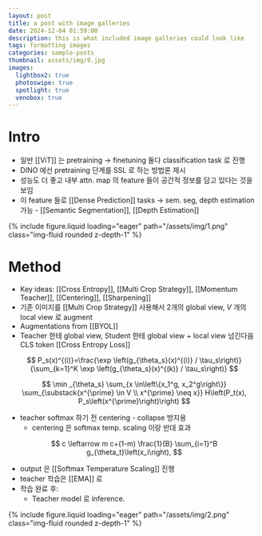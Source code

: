 ```yaml
---
layout: post
title: a post with image galleries
date: 2024-12-04 01:59:00
description: this is what included image galleries could look like
tags: formatting images
categories: sample-posts
thumbnail: assets/img/9.jpg
images:
  lightbox2: true
  photoswipe: true
  spotlight: true
  venobox: true
---
```


# Intro
- 일반 [[ViT]] 는 pretraining → finetuning 둘다 classification task 로 진행
- DINO 에선 pretraining 단계를 SSL 로 하는 방법론 제시
- 성능도 더 좋고 내부 attn. map 의 feature 들이 공간적 정보를 담고 있다는 것을 보임
- 이 feature 들로 [[Dense Prediction]] tasks → sem. seg, depth estimation 가능 - [[Semantic Segmentation]], [[Depth Estimation]]

{% include figure.liquid loading="eager" path="/assets/img/1.png" class="img-fluid rounded z-depth-1" %}

# Method
- Key ideas: [[Cross Entropy]], [[Multi Crop Strategy]], [[Momentum Teacher]], [[Centering]], [[Sharpening]]
- 기존 이미지를 [[Multi Crop Strategy]] 사용해서 2개의 global view, $V$ 개의 local view 로 augment
- Augmentations from [[BYOL]]
- Teacher 한테 global view, Student 한테 global view + local view 넘긴다음 CLS token [[Cross Entropy Loss]]

$$
P_s(x)^{(i)}=\frac{\exp \left(g_{\theta_s}(x)^{(i)} / \tau_s\right)}{\sum_{k=1}^K \exp \left(g_{\theta_s}(x)^{(k)} / \tau_s\right)}
$$

$$
\min _{\theta_s} \sum_{x \in\left\{x_1^g, x_2^g\right\}} \sum_{\substack{x^{\prime} \in V \\ x^{\prime} \neq x}} H\left(P_t(x), P_s\left(x^{\prime}\right)\right)
$$

- teacher softmax 하기 전 centering - collapse 방지용
	- centering 은 softmax temp. scaling 이랑 반대 효과

$$
c \leftarrow m c+(1-m) \frac{1}{B} \sum_{i=1}^B g_{\theta_t}\left(x_i\right),
$$

- output 은 [[Softmax Temperature Scaling]] 진행
- teacher 학습은 [[EMA]] 로
- 학습 완료 후:
	- Teacher model 로 inference.

{% include figure.liquid loading="eager" path="/assets/img/2.png" class="img-fluid rounded z-depth-1" %}



